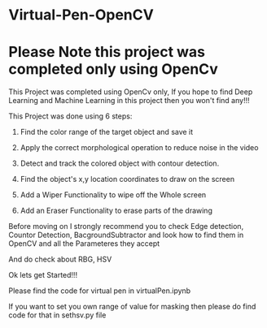 # Virtual-Pen-OpenCV

# Please Note this project was completed only using OpenCv
This Project was completed using OpenCv only, If you hope to find Deep Learning and Machine Learning in this project then you won't find any!!!

This Project was done using 6 steps:

1) Find the color range of the target object and save it

2) Apply the correct morphological operation to reduce noise in the video

3) Detect and track the colored object with contour detection.

4) Find the object's x,y location coordinates to draw on the screen

5) Add a Wiper Functionality to wipe off the Whole screen

6) Add an Eraser Functionality to erase parts of the drawing


Before moving on I strongly recommend you to check Edge detection, Countor Detection, BacgroundSubtractor and look how to find them in OpenCV and all the Parameteres they accept

And do check about RBG, HSV

Ok lets get Started!!!

Please find the code for virtual pen in virtualPen.ipynb

If you want to set you own range of value for masking then please do find code for that in sethsv.py file
